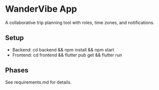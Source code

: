 # WanderVibe App

A collaborative trip planning tool with roles, time zones, and notifications.

## Setup
- Backend: cd backend && npm install && npm start
- Frontend: cd frontend && flutter pub get && flutter run

## Phases
See requirements.md for details.